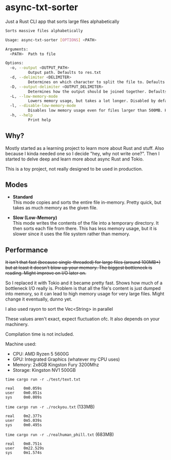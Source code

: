 # async-txt-sorter
Just a Rust CLI app that sorts large files alphabetically

```bash
Sorts massive files alphabetically

Usage: async-txt-sorter [OPTIONS] <PATH>

Arguments:
  <PATH>  Path to file

Options:
  -o, --output <OUTPUT_PATH>
          Output path. Defaults to res.txt
  -d, --delimiter <DELIMITER>
          Determines on which character to split the file to. Defaults to newline [default: "\n"]
  -D, --output-delimiter <OUTPUT_DELIMITER>
          Determines how the output should be joined together. Defaults to newline [default: "\n"]
  -L, --low-memory-mode
          Lowers memory usage, but takes a lot longer. Disabled by default, but enables if the file is larger than 500MB
  -l, --disable-low-memory-mode
          Disables low memory usage even for files larger than 500MB. Has no effect for files under 500MB
  -h, --help
          Print help
```

## Why?
Mostly started as a learning project to learn more about Rust and stuff. Also because
I kinda needed one so I decide "hey, why not write one?". Then I started to delve deep
and learn more about async Rust and Tokio.

This is a toy project, not really designed to be used in production.

## Modes
- **Standard**  
This mode copies and sorts the entire file in-memory. Pretty quick, but takes as much memory as the given file.

- **Slow (Low-Memory)**  
This mode writes the contents of the file into a temporary directory. It then sorts each file from there. This has less
memory usage, but it is slower since it uses the file system rather than memory.

## Performance
~~It isn't that fast (because single-threaded) for large files (around 100MB+) 
but at least it doesn't blow up your memory. The biggest bottleneck is reading. Might improve on I/O later on.~~

So I replaced it with Tokio and it became pretty fast. Shows how much of a bottleneck I/O really is.
Problem is that all the file's content is just dumped into memory, so it can lead to high memory usage
for very large files. Might change it eventually, dunno yet.

I also used rayon to sort the Vec\<String\> in parallel

These values aren't exact, expect fluctuation ofc. It also depends on your machinery.

Compilation time is not included.

Machine used:
- CPU: AMD Ryzen 5 5600G
- GPU: Integrated Graphics (whatever my CPU uses)
- Memory: 2x8GB Kingston Fury 3200Mhz
- Storage: Kingston NV1 500GB

`time cargo run -r ./test/text.txt`
```
real	0m0.059s
user	0m0.051s
sys     0m0.009s
```

`time cargo run -r ./rockyou.txt` (133MB)
```
real	0m2.377s
user	0m5.039s
sys	    0m0.495s
```

`time cargo run -r ./realhuman_phill.txt` (683MB)
```
real	0m8.751s
user	0m22.529s
sys     0m1.574s
```